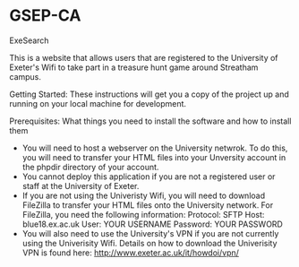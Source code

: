 # GSEP-CA

ExeSearch

This is a website that allows users that are registered to the
University of Exeter's Wifi to take part in a treasure hunt 
game around Streatham campus.

Getting Started:
These instructions will get you a copy of the project up 
and running on your local machine for development.

Prerequisites:
What things you need to install the software and how to install them
- You will need to host a webserver on the University netwrok. To do
this, you will need to transfer your HTML files into your Unversity
account in the phpdir directory of your account.
- You cannot deploy this application if you are not a registered user
or staff at the University of Exeter.
- If you are not using the Univeristy Wifi, you will need to download
FileZilla to transfer your HTML files onto the University network. 
For FileZilla, you need the following information:
Protocol: SFTP
Host: blue18.ex.ac.uk
User: YOUR USERNAME
Password: YOUR PASSWORD
- You will also need to use the University's VPN if you are not
currently using the Univerisity Wifi. Details on how to download
the Univerisity VPN is found here:
http://www.exeter.ac.uk/it/howdoi/vpn/
